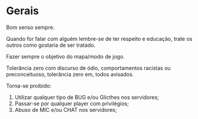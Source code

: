 # Gerais

Bom senso sempre.

Quando for falar com alguém lembre-se de ter respeito e educação, trate os outros como gostaria de ser tratado.

Fazer sempre o objetivo do mapa/modo de jogo.

Tolerância zero com discurso de ódio, comportamentos racistas ou preconceituoso,  tolerância zero em, todos avisados.

Torna-se proibido:

1. Utilizar qualquer tipo de BUG e/ou Glicthes nos servidores;
2. Passar-se por qualquer player com privilégios;
3. Abuso de MIC e/ou CHAT nos servidores;



